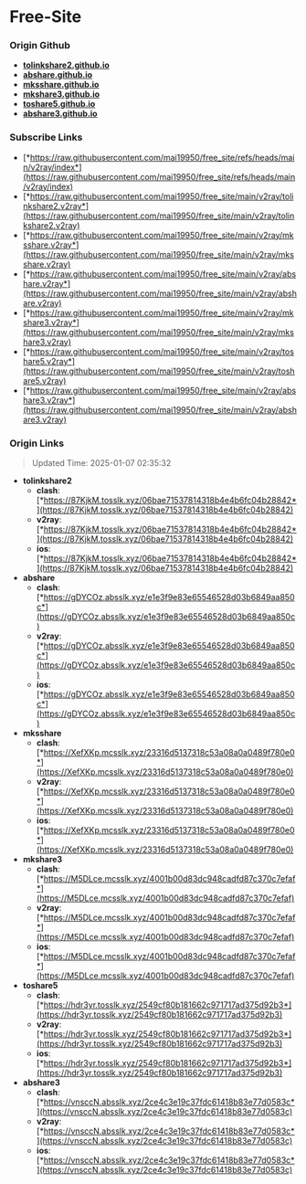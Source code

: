 # Free-Site

### Origin Github

- [**tolinkshare2.github.io**](https://github.com/tolinkshare2/tolinkshare2.github.io)
- [**abshare.github.io**](https://github.com/abshare/abshare.github.io)
- [**mksshare.github.io**](https://github.com/mksshare/mksshare.github.io)
- [**mkshare3.github.io**](https://github.com/mkshare3/mkshare3.github.io)
- [**toshare5.github.io**](https://github.com/toshare5/toshare5.github.io)
- [**abshare3.github.io**](https://github.com/abshare3/abshare3.github.io)

### Subscribe Links

- [*https://raw.githubusercontent.com/mai19950/free_site/refs/heads/main/v2ray/index*](https://raw.githubusercontent.com/mai19950/free_site/refs/heads/main/v2ray/index)
- [*https://raw.githubusercontent.com/mai19950/free_site/main/v2ray/tolinkshare2.v2ray*](https://raw.githubusercontent.com/mai19950/free_site/main/v2ray/tolinkshare2.v2ray)
- [*https://raw.githubusercontent.com/mai19950/free_site/main/v2ray/mksshare.v2ray*](https://raw.githubusercontent.com/mai19950/free_site/main/v2ray/mksshare.v2ray)
- [*https://raw.githubusercontent.com/mai19950/free_site/main/v2ray/abshare.v2ray*](https://raw.githubusercontent.com/mai19950/free_site/main/v2ray/abshare.v2ray)
- [*https://raw.githubusercontent.com/mai19950/free_site/main/v2ray/mkshare3.v2ray*](https://raw.githubusercontent.com/mai19950/free_site/main/v2ray/mkshare3.v2ray)
- [*https://raw.githubusercontent.com/mai19950/free_site/main/v2ray/toshare5.v2ray*](https://raw.githubusercontent.com/mai19950/free_site/main/v2ray/toshare5.v2ray)
- [*https://raw.githubusercontent.com/mai19950/free_site/main/v2ray/abshare3.v2ray*](https://raw.githubusercontent.com/mai19950/free_site/main/v2ray/abshare3.v2ray)

### Origin Links

> Updated Time: 2025-01-07 02:35:32

- **tolinkshare2**
  - **clash**: [*https://87KjkM.tosslk.xyz/06bae71537814318b4e4b6fc04b28842*](https://87KjkM.tosslk.xyz/06bae71537814318b4e4b6fc04b28842)
  - **v2ray**: [*https://87KjkM.tosslk.xyz/06bae71537814318b4e4b6fc04b28842*](https://87KjkM.tosslk.xyz/06bae71537814318b4e4b6fc04b28842)
  - **ios**: [*https://87KjkM.tosslk.xyz/06bae71537814318b4e4b6fc04b28842*](https://87KjkM.tosslk.xyz/06bae71537814318b4e4b6fc04b28842)
- **abshare**
  - **clash**: [*https://gDYCOz.absslk.xyz/e1e3f9e83e65546528d03b6849aa850c*](https://gDYCOz.absslk.xyz/e1e3f9e83e65546528d03b6849aa850c)
  - **v2ray**: [*https://gDYCOz.absslk.xyz/e1e3f9e83e65546528d03b6849aa850c*](https://gDYCOz.absslk.xyz/e1e3f9e83e65546528d03b6849aa850c)
  - **ios**: [*https://gDYCOz.absslk.xyz/e1e3f9e83e65546528d03b6849aa850c*](https://gDYCOz.absslk.xyz/e1e3f9e83e65546528d03b6849aa850c)
- **mksshare**
  - **clash**: [*https://XefXKp.mcsslk.xyz/23316d5137318c53a08a0a0489f780e0*](https://XefXKp.mcsslk.xyz/23316d5137318c53a08a0a0489f780e0)
  - **v2ray**: [*https://XefXKp.mcsslk.xyz/23316d5137318c53a08a0a0489f780e0*](https://XefXKp.mcsslk.xyz/23316d5137318c53a08a0a0489f780e0)
  - **ios**: [*https://XefXKp.mcsslk.xyz/23316d5137318c53a08a0a0489f780e0*](https://XefXKp.mcsslk.xyz/23316d5137318c53a08a0a0489f780e0)
- **mkshare3**
  - **clash**: [*https://M5DLce.mcsslk.xyz/4001b00d83dc948cadfd87c370c7efaf*](https://M5DLce.mcsslk.xyz/4001b00d83dc948cadfd87c370c7efaf)
  - **v2ray**: [*https://M5DLce.mcsslk.xyz/4001b00d83dc948cadfd87c370c7efaf*](https://M5DLce.mcsslk.xyz/4001b00d83dc948cadfd87c370c7efaf)
  - **ios**: [*https://M5DLce.mcsslk.xyz/4001b00d83dc948cadfd87c370c7efaf*](https://M5DLce.mcsslk.xyz/4001b00d83dc948cadfd87c370c7efaf)
- **toshare5**
  - **clash**: [*https://hdr3yr.tosslk.xyz/2549cf80b181662c971717ad375d92b3*](https://hdr3yr.tosslk.xyz/2549cf80b181662c971717ad375d92b3)
  - **v2ray**: [*https://hdr3yr.tosslk.xyz/2549cf80b181662c971717ad375d92b3*](https://hdr3yr.tosslk.xyz/2549cf80b181662c971717ad375d92b3)
  - **ios**: [*https://hdr3yr.tosslk.xyz/2549cf80b181662c971717ad375d92b3*](https://hdr3yr.tosslk.xyz/2549cf80b181662c971717ad375d92b3)
- **abshare3**
  - **clash**: [*https://vnsccN.absslk.xyz/2ce4c3e19c37fdc61418b83e77d0583c*](https://vnsccN.absslk.xyz/2ce4c3e19c37fdc61418b83e77d0583c)
  - **v2ray**: [*https://vnsccN.absslk.xyz/2ce4c3e19c37fdc61418b83e77d0583c*](https://vnsccN.absslk.xyz/2ce4c3e19c37fdc61418b83e77d0583c)
  - **ios**: [*https://vnsccN.absslk.xyz/2ce4c3e19c37fdc61418b83e77d0583c*](https://vnsccN.absslk.xyz/2ce4c3e19c37fdc61418b83e77d0583c)
